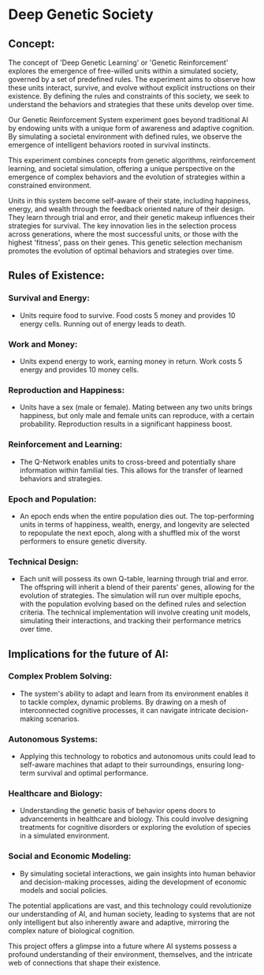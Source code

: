 # Deep Genetic Society

## Concept:
The concept of 'Deep Genetic Learning' or 'Genetic Reinforcement' explores the emergence of free-willed units within a simulated society, governed by a set of predefined rules. The experiment aims to observe how these units interact, survive, and evolve without explicit instructions on their existence. By defining the rules and constraints of this society, we seek to understand the behaviors and strategies that these units develop over time.

Our Genetic Reinforcement System experiment goes beyond traditional AI by endowing units with a unique form of awareness and adaptive cognition. By simulating a societal environment with defined rules, we observe the emergence of intelligent behaviors rooted in survival instincts.

This experiment combines concepts from genetic algorithms, reinforcement learning, and societal simulation, offering a unique perspective on the emergence of complex behaviors and the evolution of strategies within a constrained environment.

Units in this system become self-aware of their state, including happiness, energy, and wealth through the feedback oriented nature of their design. They learn through trial and error, and their genetic makeup influences their strategies for survival. The key innovation lies in the selection process across generations, where the most successful units, or those with the highest 'fitness', pass on their genes. This genetic selection mechanism promotes the evolution of optimal behaviors and strategies over time.

## Rules of Existence:
### Survival and Energy: 
 - Units require food to survive. Food costs 5 money and provides 10 energy cells. Running out of energy leads to death.
### Work and Money: 
 - Units expend energy to work, earning money in return. Work costs 5 energy and provides 10 money cells.
### Reproduction and Happiness: 
 - Units have a sex (male or female). Mating between any two units brings happiness, but only male and female units can reproduce, with a certain probability. Reproduction results in a significant happiness boost. 
### Reinforcement and Learning: 
 - The Q-Network enables units to cross-breed and potentially share information within familial ties. This allows for the transfer of learned behaviors and strategies.
### Epoch and Population: 
 - An epoch ends when the entire population dies out. The top-performing units in terms of happiness, wealth, energy, and longevity are selected to repopulate the next epoch, along with a shuffled mix of the worst performers to ensure genetic diversity.
### Technical Design:
 - Each unit will possess its own Q-table, learning through trial and error. The offspring will inherit a blend of their parents' genes, allowing for the evolution of strategies. The simulation will run over multiple epochs, with the population evolving based on the defined rules and selection criteria. The technical implementation will involve creating unit models, simulating their interactions, and tracking their performance metrics over time.

## Implications for the future of AI:
### Complex Problem Solving: 
 - The system's ability to adapt and learn from its environment enables it to tackle complex, dynamic problems. By drawing on a mesh of interconnected cognitive processes, it can navigate intricate decision-making scenarios.
### Autonomous Systems: 
 - Applying this technology to robotics and autonomous units could lead to self-aware machines that adapt to their surroundings, ensuring long-term survival and optimal performance.
### Healthcare and Biology: 
 - Understanding the genetic basis of behavior opens doors to advancements in healthcare and biology. This could involve designing treatments for cognitive disorders or exploring the evolution of species in a simulated environment.
### Social and Economic Modeling: 
 - By simulating societal interactions, we gain insights into human behavior and decision-making processes, aiding the development of economic models and social policies.


The potential applications are vast, and this technology could revolutionize our understanding of AI, and human society, leading to systems that are not only intelligent but also inherently aware and adaptive, mirroring the complex nature of biological cognition.

This project offers a glimpse into a future where AI systems possess a profound understanding of their environment, themselves, and the intricate web of connections that shape their existence.